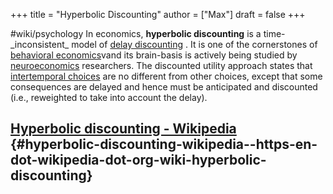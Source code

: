 +++
title = "Hyperbolic Discounting"
author = ["Max"]
draft = false
+++

\#wiki/psychology
In economics, ****hyperbolic discounting**** is a time-\_inconsistent\_ model of  [delay discounting](<https://en.wikipedia.org/wiki/Delay%5Fdiscounting>) . It is one of the cornerstones of  [behavioral economics](<https://en.wikipedia.org/wiki/Behavioral%5Feconomics>)vand its brain-basis is actively being studied by  [neuroeconomics](<https://en.wikipedia.org/wiki/Neuroeconomics>)  researchers.
The discounted utility approach states that  [intertemporal choices](<https://en.wikipedia.org/wiki/Intertemporal%5Fchoice>)  are no different from other choices, except that some consequences are delayed and hence must be anticipated and discounted (i.e., reweighted to take into account the delay).


## [Hyperbolic discounting - Wikipedia](<https://en.wikipedia.org/wiki/Hyperbolic%5Fdiscounting>) {#hyperbolic-discounting-wikipedia--https-en-dot-wikipedia-dot-org-wiki-hyperbolic-discounting}
